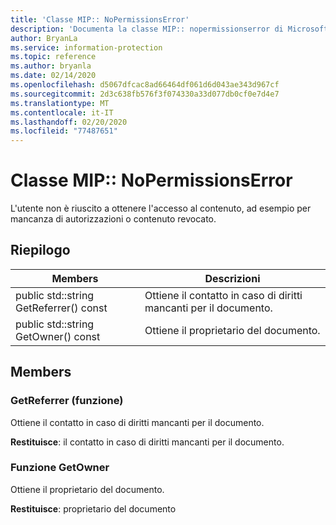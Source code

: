```yaml
---
title: 'Classe MIP:: NoPermissionsError'
description: 'Documenta la classe MIP:: nopermissionserror di Microsoft Information Protection (MIP) SDK.'
author: BryanLa
ms.service: information-protection
ms.topic: reference
ms.author: bryanla
ms.date: 02/14/2020
ms.openlocfilehash: d5067dfcac8ad66464df061d6d043ae343d967cf
ms.sourcegitcommit: 2d3c638fb576f3f074330a33d077db0cf0e7d4e7
ms.translationtype: MT
ms.contentlocale: it-IT
ms.lasthandoff: 02/20/2020
ms.locfileid: "77487651"
---
```

# <a name="class-mipnopermissionserror"></a>Classe MIP:: NoPermissionsError 
L'utente non è riuscito a ottenere l'accesso al contenuto, ad esempio per mancanza di autorizzazioni o contenuto revocato.
  
## <a name="summary"></a>Riepilogo
 Members                        | Descrizioni                                
--------------------------------|---------------------------------------------
public std::string GetReferrer() const  |  Ottiene il contatto in caso di diritti mancanti per il documento.
public std::string GetOwner() const  |  Ottiene il proprietario del documento.
  
## <a name="members"></a>Members
  
### <a name="getreferrer-function"></a>GetReferrer (funzione)
Ottiene il contatto in caso di diritti mancanti per il documento.

  
**Restituisce**: il contatto in caso di diritti mancanti per il documento.
  
### <a name="getowner-function"></a>Funzione GetOwner
Ottiene il proprietario del documento.

  
**Restituisce**: proprietario del documento